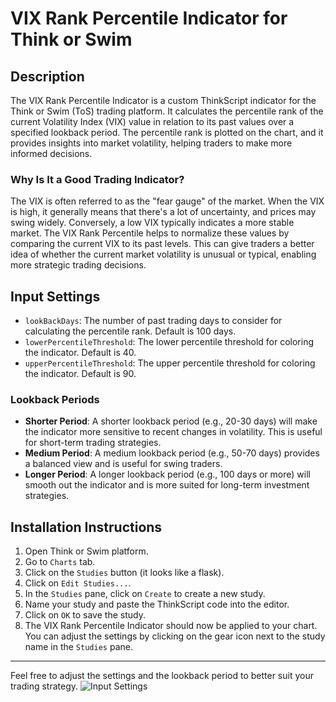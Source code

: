# VIX Rank Percentile Indicator for Think or Swim

## Description

The VIX Rank Percentile Indicator is a custom ThinkScript indicator for the Think or Swim (ToS) trading platform. It calculates the percentile rank of the current Volatility Index (VIX) value in relation to its past values over a specified lookback period. The percentile rank is plotted on the chart, and it provides insights into market volatility, helping traders to make more informed decisions.

### Why Is It a Good Trading Indicator?

The VIX is often referred to as the "fear gauge" of the market. When the VIX is high, it generally means that there's a lot of uncertainty, and prices may swing widely. Conversely, a low VIX typically indicates a more stable market. The VIX Rank Percentile helps to normalize these values by comparing the current VIX to its past levels. This can give traders a better idea of whether the current market volatility is unusual or typical, enabling more strategic trading decisions.

## Input Settings

- `lookBackDays`: The number of past trading days to consider for calculating the percentile rank. Default is 100 days.
- `lowerPercentileThreshold`: The lower percentile threshold for coloring the indicator. Default is 40.
- `upperPercentileThreshold`: The upper percentile threshold for coloring the indicator. Default is 90.

### Lookback Periods

- **Shorter Period**: A shorter lookback period (e.g., 20-30 days) will make the indicator more sensitive to recent changes in volatility. This is useful for short-term trading strategies.
- **Medium Period**: A medium lookback period (e.g., 50-70 days) provides a balanced view and is useful for swing traders.
- **Longer Period**: A longer lookback period (e.g., 100 days or more) will smooth out the indicator and is more suited for long-term investment strategies.

## Installation Instructions

1. Open Think or Swim platform.
2. Go to `Charts` tab.
3. Click on the `Studies` button (it looks like a flask).
4. Click on `Edit Studies...`.
5. In the `Studies` pane, click on `Create` to create a new study.
6. Name your study and paste the ThinkScript code into the editor.
7. Click on `OK` to save the study.
8. The VIX Rank Percentile Indicator should now be applied to your chart. You can adjust the settings by clicking on the gear icon next to the study name in the `Studies` pane.

---

Feel free to adjust the settings and the lookback period to better suit your trading strategy.
![Input Settings](https://github.com/AndrewJesse/VIXRankPercentile/assets/53543737/545a62c7-01b4-47d4-84a6-865a08861508)

